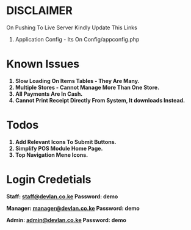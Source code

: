 # DISCLAIMER

On Pushing To Live Server Kindly Update This Links <br>

1. Application Config - Its On Config/appconfig.php <b>

# Known Issues

1. Slow Loading On Items Tables - They Are Many.
2. Multiple Stores - Cannot Manage More Than One Store.
3. All Payments Are In Cash.
4. Cannot Print Receipt Directly From System, It downloads Instead.

# Todos

1. Add Relevant Icons To Submit Buttons.
2. Simplify POS Module Home Page.
3. Top Navigation Mene Icons.

# Login Credetials

Staff: staff@devlan.co.ke
Password: demo

Manager: manager@devlan.co.ke
Password: demo

Admin: admin@devlan.co.ke
Password: demo
